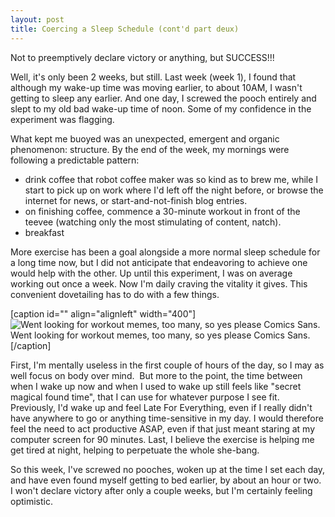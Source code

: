```yaml
---
layout: post
title: Coercing a Sleep Schedule (cont'd part deux)
---
```


Not to preemptively declare victory or anything, but SUCCESS!!!

Well, it's only been 2 weeks, but still. Last week (week 1), I found that although my wake-up time was moving earlier, to about 10AM, I wasn't getting to sleep any earlier. And one day, I screwed the pooch entirely and slept to my old bad wake-up time of noon. Some of my confidence in the experiment was flagging.

What kept me buoyed was an unexpected, emergent and organic phenomenon: structure. By the end of the week, my mornings were following a predictable pattern:

*   drink coffee that robot coffee maker was so kind as to brew me, while I start to pick up on work where I'd left off the night before, or browse the internet for news, or start-and-not-finish blog entries.
*   on finishing coffee, commence a 30-minute workout in front of the teevee (watching only the most stimulating of content, natch).
*   breakfast

More exercise has been a goal alongside a more normal sleep schedule for a long time now, but I did not anticipate that endeavoring to achieve one would help with the other. Up until this experiment, I was on average working out once a week. Now I'm daily craving the vitality it gives. This convenient dovetailing has to do with a few things.

[caption id="" align="alignleft" width="400"]![Went looking for workout memes, too many, so yes please Comics Sans.](http://memeshare.net/memes/2/1346.png) Went looking for workout memes, too many, so yes please Comics Sans.[/caption]

First, I'm mentally useless in the first couple of hours of the day, so I may as well focus on body over mind.  But more to the point, the time between when I wake up now and when I used to wake up still feels like "secret magical found time", that I can use for whatever purpose I see fit. Previously, I'd wake up and feel Late For Everything, even if I really didn't have anywhere to go or anything time-sensitive in my day. I would therefore feel the need to act productive ASAP, even if that just meant staring at my computer screen for 90 minutes. Last, I believe the exercise is helping me get tired at night, helping to perpetuate the whole she-bang.

So this week, I've screwed no pooches, woken up at the time I set each day, and have even found myself getting to bed earlier, by about an hour or two. I won't declare victory after only a couple weeks, but I'm certainly feeling optimistic.